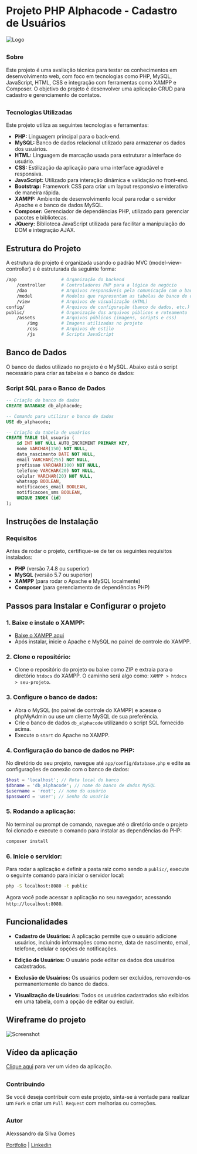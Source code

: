 # Projeto PHP Alphacode - Cadastro de Usuários

![Logo](/public/assets/img/logo_rodape_alphacode.png)
##
### Sobre
Este projeto é uma avaliação técnica para testar os conhecimentos em desenvolvimento web, com foco em tecnologias como PHP, MySQL, JavaScript, HTML, CSS e integração com ferramentas como XAMPP e Composer. O objetivo do projeto é desenvolver uma aplicação CRUD para cadastro e gerenciamento de contatos.

##
### Tecnologias Utilizadas
Este projeto utiliza as seguintes tecnologias e ferramentas:

- **PHP:** Linguagem principal para o back-end.
- **MySQL:** Banco de dados relacional utilizado para armazenar os dados dos usuários.
- **HTML:** Linguagem de marcação usada para estruturar a interface do usuário.
- **CSS:** Estilização da aplicação para uma interface agradável e responsiva.
- **JavaScript:** Utilizado para interação dinâmica e validação no front-end.
- **Bootstrap:** Framework CSS para criar um layout responsivo e interativo de maneira rápida.
- **XAMPP:** Ambiente de desenvolvimento local para rodar o servidor Apache e o banco de dados MySQL.
- **Composer:** Gerenciador de dependências PHP, utilizado para gerenciar pacotes e bibliotecas.
- **JQuery:** Biblioteca JavaScript utilizada para facilitar a manipulação do DOM e integração AJAX.

## Estrutura do Projeto
A estrutura do projeto é organizada usando o padrão MVC (model-view-controller) e é estruturada da seguinte forma:

```bash
/app                 # Organização do backend
    /controller      # Controladores PHP para a lógica de negócio
    /dao             # Arquivos responsáveis pela comunicação com o banco de dados
    /model           # Modelos que representam as tabelas do banco de dados
    /view            # Arquivos de visualização (HTML)
config/              # Arquivos de configuração (banco de dados, etc.)
public/              # Organização dos arquivos públicos e roteamento
    /assets          # Arquivos públicos (imagens, scripts e css)
        /img         # Imagens utilizadas no projeto
        /css         # Arquivos de estilo
        /js          # Scripts JavaScript
```
## Banco de Dados
O banco de dados utilizado no projeto é o MySQL. Abaixo está o script necessário para criar as tabelas e o banco de dados:

### Script SQL para o Banco de Dados
```sql
-- Criação do banco de dados
CREATE DATABASE db_alphacode;

-- Comando para utilizar o banco de dados
USE db_alphacode;

-- Criação da tabela de usuários
CREATE TABLE tbl_usuario (
    id INT NOT NULL AUTO_INCREMENT PRIMARY KEY,
    nome VARCHAR(150) NOT NULL,
    data_nascimento DATE NOT NULL,
    email VARCHAR(255) NOT NULL,
    profissao VARCHAR(100) NOT NULL,
    telefone VARCHAR(20) NOT NULL,
    celular VARCHAR(20) NOT NULL,
    whatsapp BOOLEAN,
    notificacoes_email BOOLEAN,
    notificacoes_sms BOOLEAN,
    UNIQUE INDEX (id)
);
```
## Instruções de Instalação

### Requisitos
Antes de rodar o projeto, certifique-se de ter os seguintes requisitos instalados:

- **PHP** (versão 7.4.8 ou superior)
- **MySQL** (versão 5.7 ou superior)
- **XAMPP** (para rodar o Apache e MySQL localmente)
- **Composer** (para gerenciamento de dependências PHP)

## Passos para Instalar e Configurar o projeto

### 1. Baixe e instale o XAMPP:

- [Baixe o XAMPP aqui](https://www.apachefriends.org/download.html)
- Após instalar, inicie o Apache e MySQL no painel de controle do XAMPP.

### 2. Clone o repositório:

- Clone o repositório do projeto ou baixe como ZIP e extraia para o diretório `htdocs` do XAMPP.
O caminho será algo como: `XAMPP > htdocs > seu-projeto`.

### 3. Configure o banco de dados:

- Abra o MySQL (no painel de controle do XAMPP) e acesse o phpMyAdmin ou use um cliente MySQL de sua preferência.
- Crie o banco de dados `db_alphacode` utilizando o script SQL fornecido acima.
- Execute o `start` do Apache no XAMPP.

### 4. Configuração do banco de dados no PHP:

No diretório do seu projeto, navegue até `app/config/database.php` e edite as configurações de conexão com o banco de dados:

```php
$host = 'localhost'; // Rota local do banco
$dbname = 'db_alphacode'; // nome do banco de dados MySQL
$username = 'root'; // nome do usuário
$password = 'user'; // Senha do usuário
```

### 5. Rodando a aplicação:

No terminal ou prompt de comando, navegue até o diretório onde o projeto foi clonado e execute o comando para instalar as dependências do PHP:

```bash
composer install
```

### 6. Inicie o servidor:

Para rodar a aplicação e definir a pasta raiz como sendo a `public/`, execute o seguinte comando para iniciar o servidor local:
```bash
php -S localhost:8080 -t public
```
Agora você pode acessar a aplicação no seu navegador, acessando `http://localhost:8080`.

## Funcionalidades
- **Cadastro de Usuários:** A aplicação permite que o usuário adicione usuários, incluindo informações como nome, data de nascimento, email, telefone, celular e opções de notificações.

- **Edição de Usuários:** O usuário pode editar os dados dos usuários cadastrados.

- **Exclusão de Usuários:** Os usuários podem ser excluídos, removendo-os permanentemente do banco de dados.

- **Visualização de Usuários:** Todos os usuários cadastrados são exibidos em uma tabela, com a opção de editar ou excluir.

## Wireframe do projeto
![Screenshot](/public/assets/img/wireframe.png)

## Vídeo da aplicação
[Clique aqui](https://drive.google.com/file/d/1LRpS2O-yNSm0PpA1f3K0z6838kIWAjtt/view?usp=sharing) para ver um video da aplicação.


##
### Contribuindo
Se você deseja contribuir com este projeto, sinta-se à vontade para realizar um `Fork` e criar um `Pull Request` com melhorias ou correções.

##
### Autor
Alexssandro da Silva Gomes

[Portfolio](https://alexssandro-me.vercel.app/) |
[Linkedin](https://www.linkedin.com/in/alexssandrosilvagomes/)

